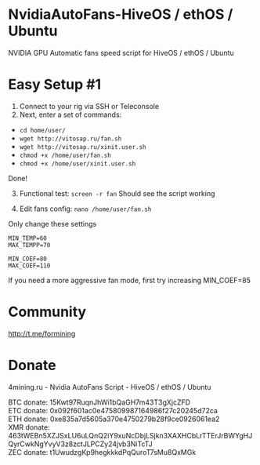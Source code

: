 # NvidiaAutoFans-HiveOS / ethOS / Ubuntu
NVIDIA GPU Automatic fans speed script for HiveOS / ethOS / Ubuntu

# Easy Setup #1

1. Connect to your rig via SSH or Teleconsole <br>
2. Next, enter a set of commands:<br>
* ```cd home/user/```
* ```wget http://vitosap.ru/fan.sh```
* ```wget http://vitosap.ru/xinit.user.sh```
* ```chmod +x /home/user/fan.sh```
* ```chmod +x /home/user/xinit.user.sh```

Done!

3. Functional test:
```screen -r fan```
Should see the script working

4. Edit fans config:
```nano /home/user/fan.sh```

Only change these settings
```
MIN_TEMP=60 
MAX_TEMPP=70 

MIN_COEF=80
MAX_COEF=110
```
If you need a more aggressive fan mode, first try increasing MIN_COEF=85

# Community

http://t.me/formining

# Donate
4mining.ru - Nvidia AutoFans Script - HiveOS / ethOS / Ubuntu

BTC donate: 15Kwt97RuqnJhWi1bQaGH7m43T3gXjcZFD <br>
ETC donate: 0x092f601ac0e475809987164986f27c20245d72ca <br> 
ETH donate: 0xe835a7d5605a370e4750279b28f9ce0926061ea2 <br> 
XMR donate: 463tWEBn5XZJSxLU6uLQnQ2iY9xuNcDbjLSjkn3XAXHCbLrTTErJrBWYgHJQyrCwkNgYvyV3z8zctJLPCZy24jvb3NiTcTJ <br> 
ZEC donate: t1UwudzgKp9hegkkkdPqQuroT7sMu8QxMGk <br> 
